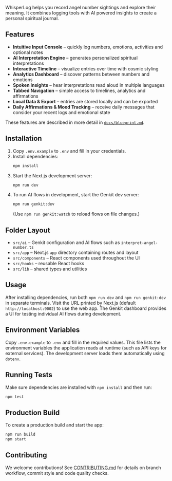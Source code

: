 WhisperLog helps you record angel number sightings and explore their meaning. It combines logging tools with AI powered insights to create a personal spiritual journal.

## Features
- **Intuitive Input Console** – quickly log numbers, emotions, activities and optional notes
- **AI Interpretation Engine** – generates personalized spiritual interpretations
- **Interactive Timeline** – visualize entries over time with cosmic styling
- **Analytics Dashboard** – discover patterns between numbers and emotions
- **Spoken Insights** – hear interpretations read aloud in multiple languages
- **Tabbed Navigation** – simple access to timelines, analytics and affirmations
- **Local Data & Export** – entries are stored locally and can be exported
- **Daily Affirmations & Mood Tracking** – receive daily messages that consider your recent logs and emotional state

These features are described in more detail in [`docs/blueprint.md`](docs/blueprint.md).

## Installation
1. Copy `.env.example` to `.env` and fill in your credentials.
2. Install dependencies:
   ```bash
   npm install
   ```
3. Start the Next.js development server:
   ```bash
   npm run dev
   ```
4. To run AI flows in development, start the Genkit dev server:
   ```bash
   npm run genkit:dev
   ```
   (Use `npm run genkit:watch` to reload flows on file changes.)

## Folder Layout
- `src/ai` – Genkit configuration and AI flows such as `interpret-angel-number.ts`
- `src/app` – Next.js `app` directory containing routes and layout
- `src/components` – React components used throughout the UI
- `src/hooks` – reusable React hooks
- `src/lib` – shared types and utilities

## Usage
After installing dependencies, run both `npm run dev` and `npm run genkit:dev` in separate terminals. Visit the URL printed by Next.js (default `http://localhost:9002`) to use the web app. The Genkit dashboard provides a UI for testing individual AI flows during development.

## Environment Variables
Copy `.env.example` to `.env` and fill in the required values. This file lists the environment variables the application reads at runtime (such as API keys for external services). The development server loads them automatically using `dotenv`.

## Running Tests
Make sure dependencies are installed with `npm install` and then run:

```bash
npm test
```

## Production Build
To create a production build and start the app:

```bash
npm run build
npm start
```

## Contributing

We welcome contributions! See [CONTRIBUTING.md](CONTRIBUTING.md) for details on branch workflow, commit style and code quality checks.